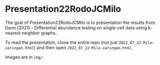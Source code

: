 
# Presentation22RodoJCMilo

<!-- badges: start -->
<!-- badges: end -->

The goal of Presentation22RodoJCMilo is to presentation the results from Dann (2021) - Differential abundance testing on single-cell data using k-nearest neighbor graphs.

To read the presentation, clone the entire repo (not just `2022_07_22-Milo-xaringan.html`) and then open `2022_07_22-Milo-xaringan.html`.

Images are in `img/`.

